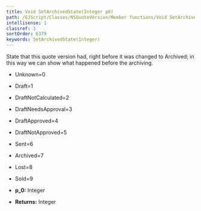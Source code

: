 ```yaml
---
title: Void SetArchivedState(Integer p0)
path: /EJScript/Classes/NSQuoteVersion/Member functions/Void SetArchivedState(Integer p_0)
intellisense: 1
classref: 1
sortOrder: 6379
keywords: SetArchivedState(Integer)
---
```


State that this quote version had, right before it was changed to Archived; in this way we can show what happened before the archiving.

* Unknown=0
* Draft=1
* DraftNotCalculated=2
* DraftNeedsApproval=3
* DraftApproved=4
* DraftNotApproved=5
* Sent=6
* Archived=7
* Lost=8
* Sold=9

* **p_0:** Integer
* **Returns:** Integer


